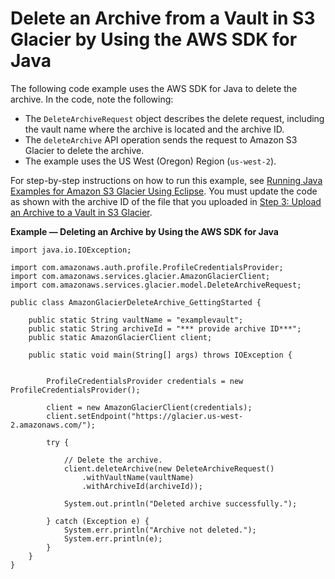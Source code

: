 # Delete an Archive from a Vault in S3 Glacier by Using the AWS SDK for Java<a name="getting-started-delete-archive-java"></a>

The following code example uses the AWS SDK for Java to delete the archive\. In the code, note the following:

 
+ The `DeleteArchiveRequest` object describes the delete request, including the vault name where the archive is located and the archive ID\.
+ The `deleteArchive` API operation sends the request to Amazon S3 Glacier to delete the archive\. 
+ The example uses the US West \(Oregon\) Region \(`us-west-2`\)\. 

For step\-by\-step instructions on how to run this example, see [Running Java Examples for Amazon S3 Glacier Using Eclipse](using-aws-sdk-for-java.md#setting-up-and-testing-sdk-java)\. You must update the code as shown with the archive ID of the file that you uploaded in [Step 3: Upload an Archive to a Vault in S3 Glacier](getting-started-upload-archive.md)\. 

**Example — Deleting an Archive by Using the AWS SDK for Java**  <a name="GS_ExampleDeleteArchiveJava"></a>

```
import java.io.IOException;

import com.amazonaws.auth.profile.ProfileCredentialsProvider;
import com.amazonaws.services.glacier.AmazonGlacierClient;
import com.amazonaws.services.glacier.model.DeleteArchiveRequest;

public class AmazonGlacierDeleteArchive_GettingStarted {

    public static String vaultName = "examplevault";
    public static String archiveId = "*** provide archive ID***";
    public static AmazonGlacierClient client;
    
    public static void main(String[] args) throws IOException {
        
    	
    	ProfileCredentialsProvider credentials = new ProfileCredentialsProvider();

        client = new AmazonGlacierClient(credentials);
        client.setEndpoint("https://glacier.us-west-2.amazonaws.com/");        

        try {

            // Delete the archive.
            client.deleteArchive(new DeleteArchiveRequest()
                .withVaultName(vaultName)
                .withArchiveId(archiveId));
            
            System.out.println("Deleted archive successfully.");
            
        } catch (Exception e) {
            System.err.println("Archive not deleted.");
            System.err.println(e);
        }
    }
}
```